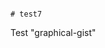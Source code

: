                                                                                                                                                                                                                                                                                                                                                                                                                      # test7
Test "graphical-gist"